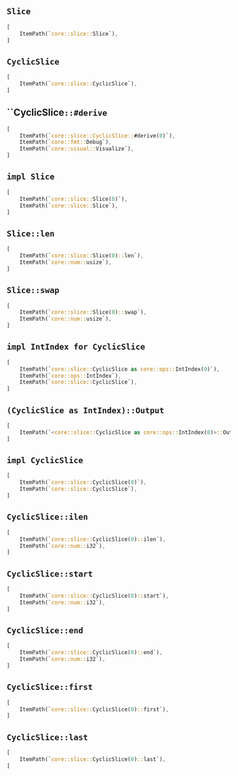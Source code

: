 ## `Slice`

```rust
[
    ItemPath(`core::slice::Slice`),
]
```

## `CyclicSlice`

```rust
[
    ItemPath(`core::slice::CyclicSlice`),
]
```

## ``CyclicSlice`::#derive`

```rust
[
    ItemPath(`core::slice::CyclicSlice::#derive(0)`),
    ItemPath(`core::fmt::Debug`),
    ItemPath(`core::visual::Visualize`),
]
```

## `impl Slice`

```rust
[
    ItemPath(`core::slice::Slice(0)`),
    ItemPath(`core::slice::Slice`),
]
```

## `Slice::len`

```rust
[
    ItemPath(`core::slice::Slice(0)::len`),
    ItemPath(`core::num::usize`),
]
```

## `Slice::swap`

```rust
[
    ItemPath(`core::slice::Slice(0)::swap`),
    ItemPath(`core::num::usize`),
]
```

## `impl IntIndex for CyclicSlice`

```rust
[
    ItemPath(`core::slice::CyclicSlice as core::ops::IntIndex(0)`),
    ItemPath(`core::ops::IntIndex`),
    ItemPath(`core::slice::CyclicSlice`),
]
```

## `(CyclicSlice as IntIndex)::Output`

```rust
[
    ItemPath(`<core::slice::CyclicSlice as core::ops::IntIndex(0)>::Output`),
]
```

## `impl CyclicSlice`

```rust
[
    ItemPath(`core::slice::CyclicSlice(0)`),
    ItemPath(`core::slice::CyclicSlice`),
]
```

## `CyclicSlice::ilen`

```rust
[
    ItemPath(`core::slice::CyclicSlice(0)::ilen`),
    ItemPath(`core::num::i32`),
]
```

## `CyclicSlice::start`

```rust
[
    ItemPath(`core::slice::CyclicSlice(0)::start`),
    ItemPath(`core::num::i32`),
]
```

## `CyclicSlice::end`

```rust
[
    ItemPath(`core::slice::CyclicSlice(0)::end`),
    ItemPath(`core::num::i32`),
]
```

## `CyclicSlice::first`

```rust
[
    ItemPath(`core::slice::CyclicSlice(0)::first`),
]
```

## `CyclicSlice::last`

```rust
[
    ItemPath(`core::slice::CyclicSlice(0)::last`),
]
```
